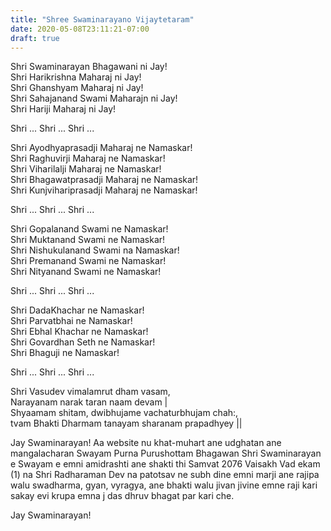 ```yaml
---
title: "Shree Swaminarayano Vijaytetaram"
date: 2020-05-08T23:11:21-07:00
draft: true
---
```

Shri Swaminarayan Bhagawani ni Jay!  
Shri Harikrishna Maharaj ni Jay!  
Shri Ghanshyam Maharaj ni Jay!  
Shri Sahajanand Swami Maharajn ni Jay!  
Shri Hariji Maharaj ni Jay!  



Shri ... Shri ... Shri ...



Shri Ayodhyaprasadji Maharaj ne Namaskar!   
Shri Raghuvirji Maharaj ne Namaskar!   
Shri Viharilalji Maharaj ne Namaskar!  
Shri Bhagawatprasadji Maharaj ne Namaskar!  
Shri Kunjvihariprasadji Maharaj ne Namaskar!  



Shri ... Shri ... Shri ...



Shri Gopalanand Swami ne Namaskar!  
Shri Muktanand Swami ne Namaskar!  
Shri Nishukulanand Swami na Namaskar!  
Shri Premanand Swami ne Namaskar!  
Shri Nityanand Swami ne Namaskar!  


Shri ... Shri ... Shri ...



Shri DadaKhachar ne Namaskar!  
Shri Parvatbhai ne Namaskar!  
Shri Ebhal Khachar ne Namaskar!   
Shri Govardhan Seth ne Namaskar!  
Shri Bhaguji ne Namaskar!  


Shri ... Shri ... Shri ...


Shri Vasudev vimalamrut dham vasam,   
Narayanam narak taran naam devam |   
Shyaamam shitam, dwibhujame vachaturbhujam chah:,   
tvam Bhakti Dharmam tanayam sharanam prapadhyey ||   



Jay Swaminarayan! Aa website nu khat-muhart ane udghatan ane mangalacharan Swayam Purna Purushottam Bhagawan Shri Swaminarayan e Swayam e emni amidrashti ane shakti thi Samvat 2076 Vaisakh Vad ekam (1) na Shri Radharaman Dev na patotsav ne subh dine emni marji ane rajipa walu swadharma, gyan, vyragya, ane bhakti walu jivan jivine emne raji kari sakay evi krupa emna j das dhruv bhagat par kari che.


Jay Swaminarayan!

